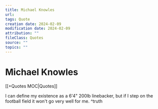 ```yaml
---
title: Michael Knowles
url: 
tags: Quote
creation date: 2024-02-09
modification date: 2024-02-09
attribution: ""
fileClass: Quotes
source: ""
topics: ""
---
```


# Michael Knowles

[[+Quotes MOC|Quotes]]

I can define my existence as a 6'4" 200lb linebacker, but if I step on the football field it won't go very well for me. ^truth
